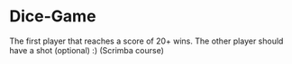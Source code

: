 # Dice-Game
The first player that reaches a score of 20+ wins. The other player should have a shot (optional) :)
(Scrimba course)
